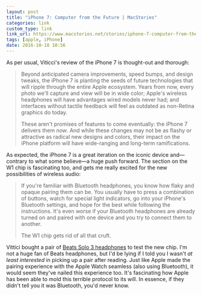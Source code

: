 ```yaml
---
layout: post
title: "iPhone 7: Computer from the Future | MacStories"
categories: link
custom_type: link
link_url: https://www.macstories.net/stories/iphone-7-computer-from-the-future
tags: [apple, iPhone]
date: 2016-10-18 10:56
---
```

As per usual, Viticci's review of the iPhone 7 is thought-out and thorough:

> Beyond anticipated camera improvements, speed bumps, and design tweaks, the iPhone 7 is planting the seeds of future technologies that will ripple through the entire Apple ecosystem. Years from now, every photo we'll capture and view will be in wide color; Apple's wireless headphones will have advantages wired models never had; and interfaces without tactile feedback will feel as outdated as non-Retina graphics do today.
>
> These aren't promises of features to come eventually: the iPhone 7 delivers them *now*. And while these changes may not be as flashy or attractive as radical new designs and colors, their impact on the iPhone platform will have wide-ranging and long-term ramifications.

As expected, the iPhone 7 is a great iteration on the iconic device and—contrary to what some believe—a huge push forward. The section on the W1 chip is fascinating too, and gets me really excited for the new possibilities of wireless audio:

> If you're familiar with Bluetooth headphones, you know how flaky and opaque pairing them can be. You usually have to press a combination of buttons, watch for special light indicators, go into your iPhone's Bluetooth settings, and hope for the best while following the instructions. It's even worse if your Bluetooth headphones are already turned on and paired with one device and you try to connect them to another.
>
> The W1 chip gets rid of all that cruft.

Vittici bought a pair of [Beats Solo 3 headphones](http://www.apple.com/shop/product/MP582LL/A/beats-solo3-wireless-on-ear-headphones-black) to test the new chip. I'm not a huge fan of Beats headphones, but I'd be lying if I told you I wasn't *at least interested* in picking up a pair after reading. Just like Apple made the pairing experience with the Apple Watch seamless (also using Bluetooth), it would seem they've nailed this experience too. It's fascinating how Apple has been able to mold this terrible protocol to its will. In essence, if they didn't tell you it was Bluetooth, you'd never know.
